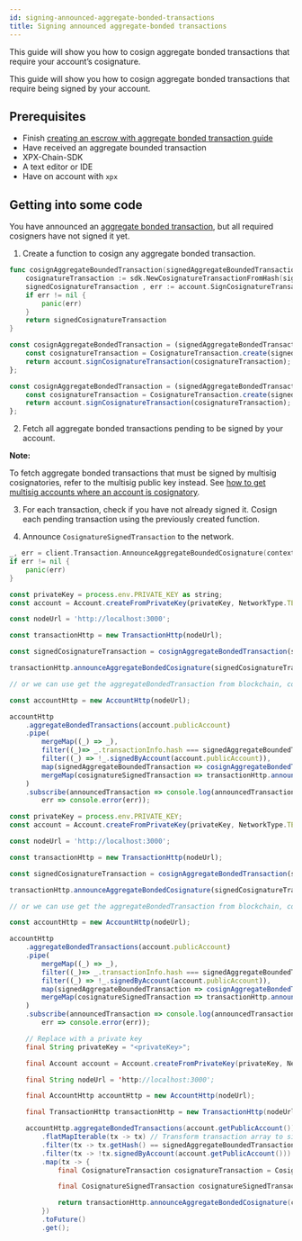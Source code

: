 ```yaml
---
id: signing-announced-aggregate-bonded-transactions
title: Signing announced aggregate-bonded transactions
---
```


This guide will show you how to cosign aggregate bonded transactions that require your account’s cosignature.

This guide will show you how to cosign aggregate bonded transactions that require being signed by your account.

## Prerequisites

- Finish [creating an escrow with aggregate bonded transaction guide](./creating-an-escrow-with-aggregate-bonded-transaction.md)
- Have received an aggregate bounded transaction
- XPX-Chain-SDK
- A text editor or IDE
- Have on account with `xpx`

## Getting into some code

You have announced an [aggregate bonded transaction](../../built-in-features/aggregate-transaction.md), but all required cosigners have not signed it yet.

1. Create a function to cosign any aggregate bonded transaction.

<!--DOCUSAURUS_CODE_TABS-->
<!--Golang-->
```go
func cosignAggregateBoundedTransaction(signedAggregateBoundedTransaction *sdk.SignedTransaction, account *sdk.Account) *sdk.CosignatureSignedTransaction {
    cosignatureTransaction := sdk.NewCosignatureTransactionFromHash(signedAggregateBoundedTransaction.Hash)
    signedCosignatureTransaction , err := account.SignCosignatureTransaction(cosignatureTransaction)
    if err != nil {
        panic(err)
    }
    return signedCosignatureTransaction
}
```

<!--TypeScript-->
```js
const cosignAggregateBondedTransaction = (signedAggregateBondedTransaction: AggregateTransaction, account: Account): CosignatureSignedTransaction => {
    const cosignatureTransaction = CosignatureTransaction.create(signedAggregateBondedTransaction);
    return account.signCosignatureTransaction(cosignatureTransaction);
};
```

<!--JavaScript-->
```js
const cosignAggregateBondedTransaction = (signedAggregateBondedTransaction, account)  => {
    const cosignatureTransaction = CosignatureTransaction.create(signedAggregateBondedTransaction);
    return account.signCosignatureTransaction(cosignatureTransaction);
};
```

<!--END_DOCUSAURUS_CODE_TABS-->

2. Fetch all aggregate bonded transactions pending to be signed by your account.

<div class=info>

**Note:**

To fetch aggregate bonded transactions that must be signed by multisig cosignatories, refer to the multisig public key instead. See [how to get multisig accounts where an account is cosignatory](../multisig-account/converting-an-account-to-multisig.md#guide-get-multisig-account-info).

</div>

3. For each transaction, check if you have not already signed it. Cosign each pending transaction using the previously created function.

4. Announce `CosignatureSignedTransaction` to the network.

<!--DOCUSAURUS_CODE_TABS-->
<!--Golang-->
```go
_, err = client.Transaction.AnnounceAggregateBoundedCosignature(context.Background(), cosignatureSignedTransaction)
if err != nil {
    panic(err)
}
```

<!--TypeScript-->
```js
const privateKey = process.env.PRIVATE_KEY as string;
const account = Account.createFromPrivateKey(privateKey, NetworkType.TEST_NET);

const nodeUrl = 'http://localhost:3000';

const transactionHttp = new TransactionHttp(nodeUrl);

const signedCosignatureTransaction = cosignAggregateBondedTransaction(signedAggregateBoundedTransaction, account);

transactionHttp.announceAggregateBondedCosignature(signedCosignatureTransaction);

// or we can use get the aggregateBondedTransaction from blockchain, cosign and annouce it directly

const accountHttp = new AccountHttp(nodeUrl);

accountHttp
    .aggregateBondedTransactions(account.publicAccount)
    .pipe(
        mergeMap((_) => _),
        filter((_)=> _.transactionInfo.hash === signedAggregateBoundedTransaction.hash ),
        filter((_) => !_.signedByAccount(account.publicAccount)),
        map(signedAggregateBoundedTransaction => cosignAggregateBondedTransaction(signedAggregateBoundedTransaction, account)),
        mergeMap(cosignatureSignedTransaction => transactionHttp.announceAggregateBondedCosignature(cosignatureSignedTransaction))
    )
    .subscribe(announcedTransaction => console.log(announcedTransaction),
        err => console.error(err));

```

<!--JavaScript-->
```js
const privateKey = process.env.PRIVATE_KEY;
const account = Account.createFromPrivateKey(privateKey, NetworkType.TEST_NET);

const nodeUrl = 'http://localhost:3000';

const transactionHttp = new TransactionHttp(nodeUrl);

const signedCosignatureTransaction = cosignAggregateBondedTransaction(signedAggregateBoundedTransaction, account);

transactionHttp.announceAggregateBondedCosignature(signedCosignatureTransaction);

// or we can use get the aggregateBondedTransaction from blockchain, cosign and annouce it directly

const accountHttp = new AccountHttp(nodeUrl);

accountHttp
    .aggregateBondedTransactions(account.publicAccount)
    .pipe(
        mergeMap((_) => _),
        filter((_)=> _.transactionInfo.hash === signedAggregateBoundedTransaction.hash ),
        filter((_) => !_.signedByAccount(account.publicAccount)),
        map(signedAggregateBoundedTransaction => cosignAggregateBondedTransaction(signedAggregateBoundedTransaction, account)),
        mergeMap(cosignatureSignedTransaction => transactionHttp.announceAggregateBondedCosignature(cosignatureSignedTransaction))
    )
    .subscribe(announcedTransaction => console.log(announcedTransaction),
        err => console.error(err));
```

<!--Java-->
```java
    // Replace with a private key
    final String privateKey = "<privateKey>";

    final Account account = Account.createFromPrivateKey(privateKey, NetworkType.TEST_NET);

    final String nodeUrl = 'http://localhost:3000';

    final AccountHttp accountHttp = new AccountHttp(nodeUrl);

    final TransactionHttp transactionHttp = new TransactionHttp(nodeUrl);

    accountHttp.aggregateBondedTransactions(account.getPublicAccount())
        .flatMapIterable(tx -> tx) // Transform transaction array to single transactions to process them
        .filter(tx -> tx.getHash() == signedAggregateBoundedTransaction.getHash() )
        .filter(tx -> !tx.signedByAccount(account.getPublicAccount()))
        .map(tx -> {
            final CosignatureTransaction cosignatureTransaction = CosignatureTransaction.create(tx);

            final CosignatureSignedTransaction cosignatureSignedTransaction = account.signCosignatureTransaction(cosignatureTransaction);

            return transactionHttp.announceAggregateBondedCosignature(cosignatureSignedTransaction).toFuture().get();
        })
        .toFuture()
        .get();
```
<!--END_DOCUSAURUS_CODE_TABS-->

